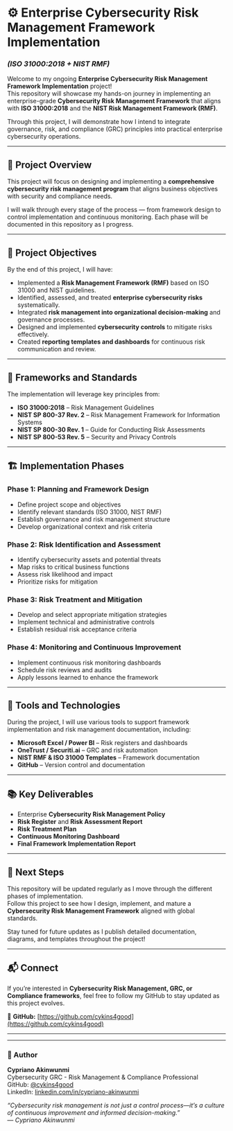 # ⚙️ Enterprise Cybersecurity Risk Management Framework Implementation  
### *(ISO 31000:2018 + NIST RMF)*  

Welcome to my ongoing **Enterprise Cybersecurity Risk Management Framework Implementation** project!  
This repository will showcase my hands-on journey in implementing an enterprise-grade **Cybersecurity Risk Management Framework** that aligns with **ISO 31000:2018** and the **NIST Risk Management Framework (RMF)**.  

Through this project, I will demonstrate how I intend to integrate governance, risk, and compliance (GRC) principles into practical enterprise cybersecurity operations.  

---

## 🧭 Project Overview  

This project will focus on designing and implementing a **comprehensive cybersecurity risk management program** that aligns business objectives with security and compliance needs.  

I will walk through every stage of the process — from framework design to control implementation and continuous monitoring. Each phase will be documented in this repository as I progress.  

---

## 🎯 Project Objectives  

By the end of this project, I will have:  
- Implemented a **Risk Management Framework (RMF)** based on ISO 31000 and NIST guidelines.  
- Identified, assessed, and treated **enterprise cybersecurity risks** systematically.  
- Integrated **risk management into organizational decision-making** and governance processes.  
- Designed and implemented **cybersecurity controls** to mitigate risks effectively.  
- Created **reporting templates and dashboards** for continuous risk communication and review.  

---

## 🧩 Frameworks and Standards  

The implementation will leverage key principles from:  
- **ISO 31000:2018** – Risk Management Guidelines  
- **NIST SP 800-37 Rev. 2** – Risk Management Framework for Information Systems  
- **NIST SP 800-30 Rev. 1** – Guide for Conducting Risk Assessments  
- **NIST SP 800-53 Rev. 5** – Security and Privacy Controls  

---

## 🏗️ Implementation Phases  

### **Phase 1: Planning and Framework Design**  
- Define project scope and objectives  
- Identify relevant standards (ISO 31000, NIST RMF)  
- Establish governance and risk management structure  
- Develop organizational context and risk criteria  

### **Phase 2: Risk Identification and Assessment**  
- Identify cybersecurity assets and potential threats  
- Map risks to critical business functions  
- Assess risk likelihood and impact  
- Prioritize risks for mitigation  

### **Phase 3: Risk Treatment and Mitigation**  
- Develop and select appropriate mitigation strategies  
- Implement technical and administrative controls  
- Establish residual risk acceptance criteria  

### **Phase 4: Monitoring and Continuous Improvement**  
- Implement continuous risk monitoring dashboards  
- Schedule risk reviews and audits  
- Apply lessons learned to enhance the framework  

---

## 🧰 Tools and Technologies  

During the project, I will use various tools to support framework implementation and risk management documentation, including:  
- **Microsoft Excel / Power BI** – Risk registers and dashboards  
- **OneTrust / Securiti.ai** – GRC and risk automation  
- **NIST RMF & ISO 31000 Templates** – Framework documentation  
- **GitHub** – Version control and documentation  

---

## 📚 Key Deliverables  

- Enterprise **Cybersecurity Risk Management Policy**  
- **Risk Register** and **Risk Assessment Report**  
- **Risk Treatment Plan**  
- **Continuous Monitoring Dashboard**  
- **Final Framework Implementation Report**  

---

## 🚀 Next Steps  

This repository will be updated regularly as I move through the different phases of implementation.  
Follow this project to see how I design, implement, and mature a **Cybersecurity Risk Management Framework** aligned with global standards.  

Stay tuned for future updates as I publish detailed documentation, diagrams, and templates throughout the project!  

---

## 📬 Connect  

If you’re interested in **Cybersecurity Risk Management, GRC, or Compliance frameworks**, feel free to follow my GitHub to stay updated as this project evolves.  

🔗 **GitHub:** [https://github.com/cykins4good](https://github.com/cykins4good)

---

---

### 👤 Author

**Cypriano Akinwunmi**  
Cybersecurity GRC - Risk Management & Compliance Professional  
GitHub: [@cykins4good](https://github.com/cykins4good)  
LinkedIn: [linkedin.com/in/cypriano-akinwunmi](https://www.linkedin.com/in/cypriano-akinwunmi-33383063/)

*“Cybersecurity risk management is not just a control process—it’s a culture of continuous improvement and informed decision-making.”*  
— *Cypriano Akinwunmi*  
